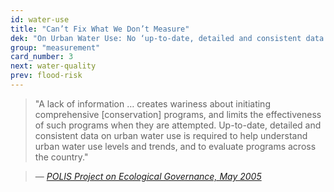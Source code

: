 ```yaml
---
id: water-use
title: "Can’t Fix What We Don’t Measure"
dek: "On Urban Water Use: No ‘up-to-date, detailed and consistent data.’"
group: "measurement"
card_number: 3
next: water-quality
prev: flood-risk
---
```

> "A lack of information … creates wariness about initiating comprehensive [conservation] programs, and limits the effectiveness of such programs when they are attempted. Up-to-date, detailed and consistent data on urban water use is required to help understand urban water use levels and trends, and to evaluate programs across the country."

> — <cite>[POLIS Project on Ecological Governance, May 2005][1]</cite>

[1]:https://www.documentcloud.org/documents/1845775-watershed.html#document/p93/a213233

<div id="DC-note-213233" class="DC-note-container"></div>
<script src="//s3.amazonaws.com/s3.documentcloud.org/notes/loader.js"></script>
<script>
  dc.embed.loadNote('//www.documentcloud.org/documents/1845775-watershed/annotations/213233.js');
</script>
